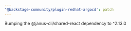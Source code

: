 ```yaml
---
'@backstage-community/plugin-redhat-argocd': patch
---
```


Bumping the @janus-cli/shared-react dependency to ^2.13.0
